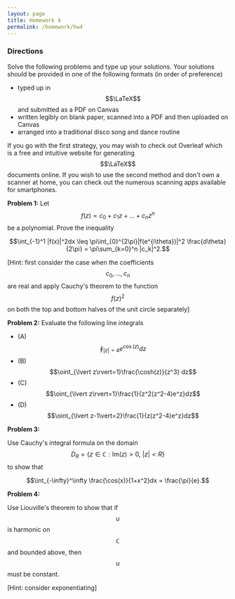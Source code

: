 ```yaml
---
layout: page
title: Homework 4
permalink: /homework/hw4
---
```


### Directions
Solve the following problems and type up your solutions.  Your solutions should be provided in one of the following formats (in order of preference)
* typed up in $$\LaTeX$$ and submitted as a PDF on Canvas
* written legibly on blank paper, scanned into a PDF and then uploaded on Canvas
* arranged into a traditional disco song and dance routine

If you go with the first strategy, you may wish to check out Overleaf which is a free and intuitive website for generating $$\LaTeX$$ documents online.
If you wish to use the second method and don't own a scanner at home, you can check out the numerous scanning apps available for smartphones.


**Problem 1:**
Let $$f(z) = c_0 + c_1z + \dots + c_nz^n$$ be a polynomial.
Prove the inequality

$$\int_{-1}^1 |f(x)|^2dx \leq \pi\int_{0}^{2\pi}|f(e^{i\theta})|^2 \frac{d\theta}{2\pi} = \pi\sum_{k=0}^n |c_k|^2.$$

[Hint: first consider the case when the coefficients $$c_0,\dots,c_n$$ are real and apply Cauchy's theorem to the function $$f(z)^2$$ on both the top and bottom halves of the unit circle separately]

**Problem 2:**
Evaluate the following line integrals

* (A) $$\oint_{\lvert z\rvert=4}e^{\cos(z)}dz$$
* (B) $$\oint_{\lvert z\rvert=1}\frac{\cosh(z)}{z^3} dz$$
* (C) $$\oint_{\lvert z\rvert=1}\frac{1}{z^2(z^2-4)e^z}dz$$
* (D) $$\oint_{\lvert z-1\vert=2}\frac{1}{z(z^2-4)e^z}dz$$

**Problem 3:**

Use Cauchy's integral formula on the domain $$D_R = \{z\in\mathbb C: \text{Im}(z)>0,\ \lvert z \rvert< R\}$$ to show that

$$\int_{-\infty}^\infty \frac{\cos(x)}{1+x^2}dx = \frac{\pi}{e}.$$

**Problem 4:**

Use Liouville's theorem to show that if $$u$$ is harmonic on $$\mathbb C$$ and bounded above, then $$u$$ must be constant.

[Hint: consider exponentiating]


